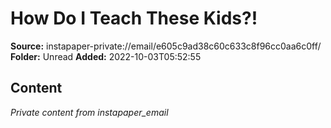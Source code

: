 # How Do I Teach These Kids?!

**Source:** instapaper-private://email/e605c9ad38c60c633c8f96cc0aa6c0ff/
**Folder:** Unread
**Added:** 2022-10-03T05:52:55




## Content
*Private content from instapaper_email*
